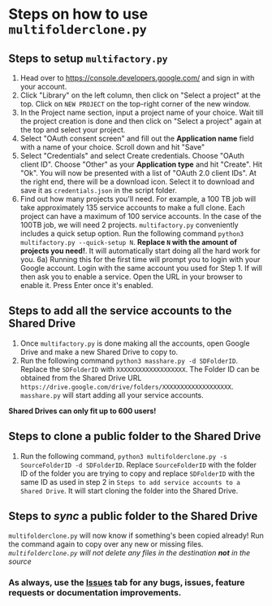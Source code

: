 Steps on how to use `multifolderclone.py`
=================================

Steps to setup `multifactory.py`
---------------------------------
1) Head over to <https://console.developers.google.com/> and sign in with your account.
2) Click "Library" on the left column, then click on "Select a project" at the top. Click on `NEW PROJECT` on the top-right corner of the new window.
3) In the Project name section, input a project name of your choice. Wait till the project creation is done and then click on "Select a project" again at the top and select your project.
4) Select "OAuth consent screen" and fill out the **Application name** field with a name of your choice. Scroll down and hit "Save"
5) Select "Credentials"  and select Create credentials. Choose "OAuth client ID". Choose "Other" as your **Application type** and hit "Create". Hit "Ok". You will now be presented with a list of "OAuth 2.0 client IDs". At the right end, there will be a download icon. Select it to download and save it as `credentials.json` in the script folder.
6) Find out how many projects you'll need. For example, a 100 TB job will take approximately 135 service accounts to make a full clone. Each project can have a maximum of 100 service accounts. In the case of the 100TB job, we will need 2 projects. `multifactory.py` conveniently includes a quick setup option. Run the following command `python3 multifactory.py --quick-setup N`. **Replace `N` with the amount of projects you need!**. It will automatically start doing all the hard work for you.
6a) Running this for the first time will prompt you to login with your Google account. Login with the same account you used for Step 1. If will then ask you to enable a service. Open the URL in your browser to enable it. Press Enter once it's enabled.

Steps to add all the service accounts to the Shared Drive
---------------------------------
1) Once `multifactory.py` is done making all the accounts, open Google Drive and make a new Shared Drive to copy to.
2) Run the following command `python3 masshare.py -d SDFolderID`. Replace the `SDFolderID` with `XXXXXXXXXXXXXXXXXXX`. The Folder ID can be obtained from the Shared Drive URL `https://drive.google.com/drive/folders/XXXXXXXXXXXXXXXXXXX`. `masshare.py` will start adding all your service accounts.

**Shared Drives can only fit up to 600 users!**

Steps to clone a public folder to the Shared Drive
---------------------------------
1) Run the following command, `python3 multifolderclone.py -s SourceFolderID -d SDFolderID`. Replace `SourceFolderID` with the folder ID of the folder you are trying to copy and replace `SDFolderID` with the same ID as used in step 2 in `Steps to add service accounts to a Shared Drive`. It will start cloning the folder into the Shared Drive.

Steps to *sync* a public folder to the Shared Drive
---------------------------------
`multifolderclone.py` will now know if something's been copied already! Run the command again to copy over any new or missing files. *`multifolderclone.py` will not delete any files in the destination **not** in the source*

### As always, use the [Issues](https://github.com/Spazzlo/folderclone/issues) tab for any bugs, issues, feature requests or documentation improvements.
